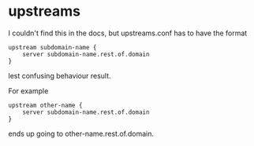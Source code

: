 # upstreams

I couldn't find this in the docs, but upstreams.conf has to have the format

```nginx
upstream subdomain-name {
    server subdomain-name.rest.of.domain
}
```

lest confusing behaviour result.

For example

```nginx
upstream other-name {
    server subdomain-name.rest.of.domain
}
```

ends up going to other-name.rest.of.domain.